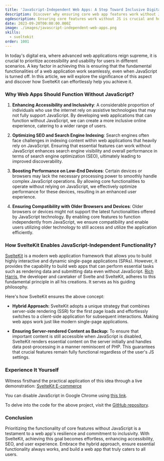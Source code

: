 ```yaml
---
title: 'JavaScript-Independent Web Apps: A Step Toward Inclusive Digital Experiences'
description: Discover why ensuring core web app features work without JavaScript is crucial for accessibility and how SvelteKit makes it seamless.
ogdescription: Ensuring core features work without JS is crucial and how SvelteKit makes it seamless
date: 2023-09-20T00:00:00.000Z
image: ./images/javascript-independent-web-apps.png
skills:
  - sveltekit
order: 1001
---
```


In today's digital era, where advanced web applications reign supreme, it is crucial to prioritize accessibility and usability for users in different scenarios. A key factor in achieving this is ensuring that the fundamental functionalities of a web application work seamlessly, even when JavaScript is turned off. In this article, we will explore the significance of this aspect and discover how SvelteKit can effortlessly help you achieve it.

### Why Web Apps Should Function Without JavaScript?

1. **Enhancing Accessibility and Inclusivity**:
   A considerable proportion of individuals who use the internet rely on assistive technologies that may not fully support JavaScript. By developing web applications that can function without JavaScript, we can create a more inclusive online experience, catering to a wider range of users.

2. **Optimizing SEO and Search Engine Indexing**:
   Search engines often face challenges in indexing content within web applications that heavily rely on JavaScript. Ensuring that essential features can work without JavaScript enhances search engine visibility and overall performance in terms of search engine optimization (SEO), ultimately leading to improved discoverability.

3. **Boosting Performance on Low-End Devices**:
   Certain devices or browsers may lack the necessary processing power to smoothly handle complex JavaScript operations. By allowing core functionalities to operate without relying on JavaScript, we effectively optimize performance for these devices, resulting in an enhanced user experience.

4. **Ensuring Compatibility with Older Browsers and Devices**:
   Older browsers or devices might not support the latest functionalities offered by JavaScript technology. By enabling core features to function independently from JavaScript, we ensure compatibility and enable users utilizing older technology to still access and utilize the application efficiently.

### How SvelteKit Enables JavaScript-Independent Functionality?

[SvelteKit](https://kit.svelte.dev) is a modern web application framework that allows you to build highly interactive and dynamic single-page applications (SPAs). However, it provides the capability to build web apps that can perform essential tasks such as rendering data and submitting data even without JavaScript. [Rich Harris](https://twitter.com/Rich_Harris), the developer and caretaker of Svelte and SvelteKit, adheres to this fundamental principle in all his creations. It serves as his guiding philosophy.

Here's how SvelteKit ensures the above concept:

- **Hybrid Approach:** SvelteKit adopts a unique strategy that combines server-side rendering (SSR) for the first page loads and effortlessly switches to a client-side application for subsequent interactions. Making web apps work just like modern single-page applications.

- **Ensuring Server-rendered Content as Backup:** To ensure that important content is still accessible when JavaScript is disabled, SvelteKit renders essential content on the server initially and handles data post-processing in a manner reminiscent of PHP. This guarantees that crucial features remain fully functional regardless of the user's JS settings.

### Experience It Yourself

Witness firsthand the practical application of this idea through a live demonstration: [SvelteKit E-commerce](https://sveltekit-ecommerce-furqanramzan.vercel.app)

You can disable JavaScript in Google Chrome using [this link](https://developer.chrome.com/docs/devtools/javascript/disable).

To delve into the code for the above project, visit the [GitHub repository](https://github.com/furqanramzan/sveltekit-ecommerce).

### Conclusion

Prioritizing the functionality of core features without JavaScript is a testament to a web app's resilience and commitment to inclusivity. With SvelteKit, achieving this goal becomes effortless, enhancing accessibility, SEO, and user experience. Embrace the hybrid approach, ensure essential functionality always works, and build a web app that truly caters to all users.
